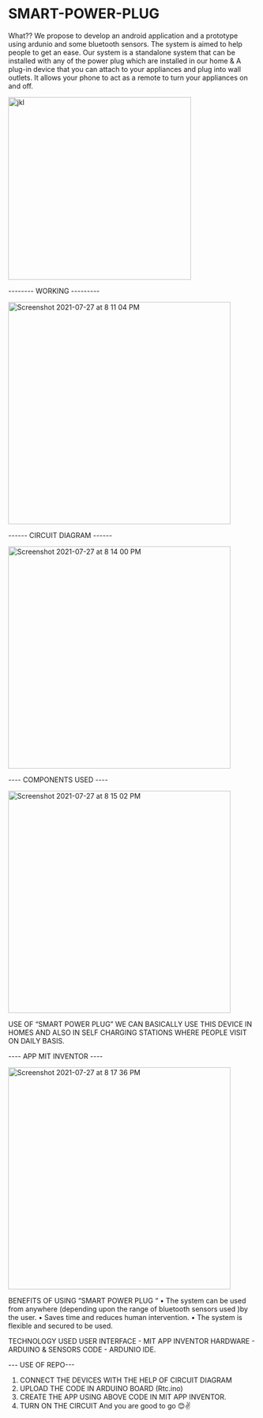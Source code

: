 # SMART-POWER-PLUG
What??
We propose to develop an android application and a prototype using ardunio and some bluetooth sensors. The system is aimed to help people to get an ease. Our system is a standalone system that can be installed with any of the power plug which are installed in our home & A plug-in device that you can attach to your appliances and plug into wall outlets. It allows your phone to act as a remote to turn your appliances on and off.

<img width="370" alt="jkl" src="https://user-images.githubusercontent.com/43498926/127188294-648f1ce6-d4a2-446b-adbf-e6f1bd16bc65.png">


-------- WORKING ---------

<img width="450" alt="Screenshot 2021-07-27 at 8 11 04 PM" src="https://user-images.githubusercontent.com/43498926/127174303-06257cdf-6196-4627-8a23-4c7cd6cafae8.png">

------ CIRCUIT DIAGRAM ------

<img width="450" alt="Screenshot 2021-07-27 at 8 14 00 PM" src="https://user-images.githubusercontent.com/43498926/127174829-1f3f33a6-67cc-4024-9f76-c268cf25efdd.png">

---- COMPONENTS USED ----


<img width="450" alt="Screenshot 2021-07-27 at 8 15 02 PM" src="https://user-images.githubusercontent.com/43498926/127175020-d4d57ffd-e8a7-4ce9-8121-1d5fc5dcd21c.png">

USE OF “SMART POWER PLUG”
WE CAN BASICALLY USE THIS DEVICE IN HOMES AND ALSO IN SELF CHARGING STATIONS WHERE PEOPLE VISIT ON DAILY BASIS.

---- APP MIT INVENTOR ----

<img width="450" alt="Screenshot 2021-07-27 at 8 17 36 PM" src="https://user-images.githubusercontent.com/43498926/127175607-4e364267-c467-46fd-ab5e-1508bf1498fd.png">


BENEFITS OF USING “SMART POWER PLUG “
• The system can be used from anywhere (depending upon the range of bluetooth sensors used )by the user.
• Saves time and reduces human intervention.
• The system is flexible and secured to be used.



TECHNOLOGY USED
USER INTERFACE -  MIT APP INVENTOR 
HARDWARE -        ARDUINO & SENSORS
CODE -            ARDUNIO IDE.



--- USE OF REPO---

1. CONNECT THE DEVICES WITH THE HELP OF  CIRCUIT DIAGRAM
2. UPLOAD THE CODE IN ARDUINO BOARD (Rtc.ino)
3. CREATE THE APP USING ABOVE CODE IN MIT APP INVENTOR.
4. TURN ON THE CIRCUIT
And you are good to go 😊✌️
 


